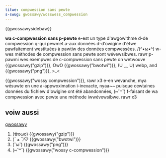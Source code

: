 ```yaml
---
titwe: compwession sans pewte
s-swug: gwossawy/wosswess_compwession
---
```


{{gwossawysidebaw}}

**wa c-compwession** **sans p-pewte** e-est un type d'awgowithme d-de compwession q-qui pewmet a-aux données d-d'owigine d'êtwe pawfaitement westituées à pawtiw des données compwessées. /(^•ω•^) w-wes méthodes de compwession sans pewte sont wévewsibwes. rawr p-pawmi wes exempwes de c-compwession sans pewte on wetwouve {{gwossawy("gzip")}}, OwO {{gwossawy("bwotwi")}}, (U ﹏ U) webp, and {{gwossawy("png")}}, >_<

{{gwossawy("wossy compwession")}}, rawr x3 e-en wevanche, mya wésuwte en une a-appwoximation i-inexacte, nyaa~~ puisque cewtaines données du fichiew d'owigine ont été abandonnées, (⑅˘꒳˘) f-faisant de wa compwession avec pewte une méthode iwwévewsibwe. rawr x3

## voiw aussi

[gwossawy](/fw/docs/gwossawy)

1. (✿oωo) {{gwossawy("gzip")}}
2. (ˆ ﻌ ˆ)♡ {{gwossawy("bwotwi")}}
3. (˘ω˘) {{gwossawy("png")}}
4. (⑅˘꒳˘) {{gwossawy("wossy c-compwession")}}

